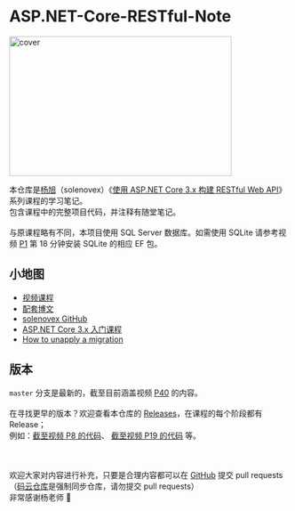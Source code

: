# ASP.NET-Core-RESTful-Note

<img src="https://raw.githubusercontent.com/Surbowl/ASP.NET-Core-RESTful-Note/master/cover.png" width="400" height="251" alt="cover">

本仓库是[杨旭](https://www.cnblogs.com/cgzl/)（solenovex）《[使用 ASP.NET Core 3.x 构建 RESTful Web API](https://www.bilibili.com/video/av77957694)》系列课程的学习笔记。
<br>
包含课程中的完整项目代码，并注释有随堂笔记。
<br><br>
与原课程略有不同，本项目使用 SQL Server 数据库。如需使用 SQLite 请参考视频 [P1](https://www.bilibili.com/video/av77957694?p=1) 第 18 分钟安装 SQLite 的相应 EF 包。

## 小地图
- [视频课程](https://www.bilibili.com/video/av77957694)
- [配套博文](https://www.cnblogs.com/cgzl/p/11814971.html)
- [solenovex GitHub](https://github.com/solenovex)
- [ASP.NET Core 3.x 入门课程](https://www.bilibili.com/video/av65313713)
- [How to unapply a migration](https://stackoverflow.com/questions/38192450/how-to-unapply-a-migration-in-asp-net-core-with-ef-core)

## 版本
`master` 分支是最新的，截至目前涵盖视频 [P40](https://www.bilibili.com/video/av77957694?p=40) 的内容。
<br><br>
在寻找更早的版本？欢迎查看本仓库的 [Releases](https://github.com/Surbowl/ASP.NET-Core-RESTful-Note/releases)，在课程的每个阶段都有 Release；
<br>
例如：[截至视频 P8 的代码](https://github.com/Surbowl/ASP.NET-Core-RESTful-Note/releases/tag/P8)、 [截至视频 P19 的代码](https://github.com/Surbowl/ASP.NET-Core-RESTful-Note/releases/tag/P19) 等。
<br><br><br><br>
欢迎大家对内容进行补充，只要是合理内容都可以在 [GitHub](https://github.com/Surbowl/ASP.NET-Core-RESTful-Note) 提交 pull requests 
<br>
（[码云仓库](https://gitee.com/surbowl/ASP.NET-Core-RESTful-Note)是强制同步仓库，请勿提交 pull requests）
<br>
非常感谢杨老师 🤗
